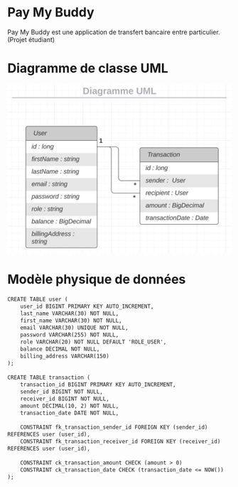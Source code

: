 # Pay My Buddy

Pay My Buddy est une application de transfert bancaire entre particulier. (Projet étudiant)


# Diagramme de classe UML 

![Diagramme de classe UML](/ressources/Diagramme-de-classe-UML.png)


# Modèle physique de données

```
CREATE TABLE user (
    user_id BIGINT PRIMARY KEY AUTO_INCREMENT,
    last_name VARCHAR(30) NOT NULL,
    first_name VARCHAR(30) NOT NULL,
    email VARCHAR(30) UNIQUE NOT NULL,
    password VARCHAR(255) NOT NULL,
    role VARCHAR(20) NOT NULL DEFAULT 'ROLE_USER',
    balance DECIMAL NOT NULL,
    billing_address VARCHAR(150)
);

CREATE TABLE transaction (
    transaction_id BIGINT PRIMARY KEY AUTO_INCREMENT,
    sender_id BIGINT NOT NULL,
    receiver_id BIGINT NOT NULL,
    amount DECIMAL(10, 2) NOT NULL,
    transaction_date DATE NOT NULL,
    
    CONSTRAINT fk_transaction_sender_id FOREIGN KEY (sender_id) REFERENCES user (user_id),
    CONSTRAINT fk_transaction_receiver_id FOREIGN KEY (receiver_id) REFERENCES user (user_id),
    
    CONSTRAINT ck_transaction_amount CHECK (amount > 0)
    CONSTRAINT ck_transaction_date CHECK (transaction_date <= NOW())
);
```